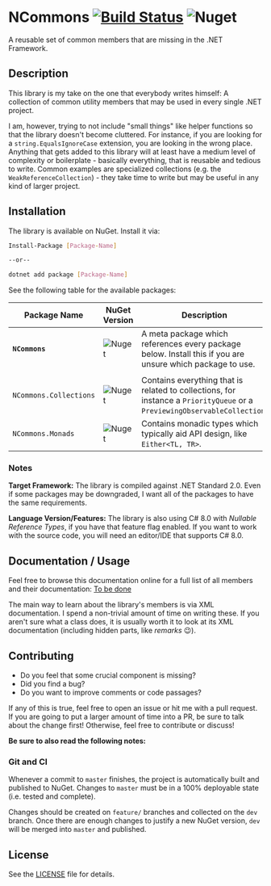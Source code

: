 # NCommons [![Build Status](https://dev.azure.com/ManuelRoemer/NCommons/_apis/build/status/NCommons%20(NuGet%20CI)?branchName=master)](https://dev.azure.com/ManuelRoemer/NCommons/_build/latest?definitionId=3&branchName=master) ![Nuget](https://img.shields.io/nuget/v/NCommons.svg)

A reusable set of common members that are missing in the .NET Framework.


## Description

This library is my take on the one that everybody writes himself: 
A collection of common utility members that may be used in every single .NET project.

I am, however, trying to not include "small things" like helper functions so that the library
doesn't become cluttered.
For instance, if you are looking for a `string.EqualsIgnoreCase` extension, you are looking in the
wrong place.
Anything that gets added to this library will at least have a medium level of complexity or 
boilerplate - basically everything, that is reusable and tedious to write.
Common examples are specialized collections (e.g. the `WeakReferenceCollection`) - they take time to
write but may be useful in any kind of larger project.


## Installation

The library is available on NuGet. Install it via:

```sh
Install-Package [Package-Name]

--or--

dotnet add package [Package-Name]
```

See the following table for the available packages:

| Package Name           | NuGet Version | Description |
| ---------------------- | --- |------------ |
| **`NCommons`**         | ![Nuget](https://img.shields.io/nuget/v/NCommons.svg) | A meta package which references every package below. Install this if you are unsure which package to use. |
|                        | | |
| `NCommons.Collections` | ![Nuget](https://img.shields.io/nuget/v/NCommons.Collections.svg) | Contains everything that is related to collections, for instance a `PriorityQueue` or a `PreviewingObservableCollection`. |
| `NCommons.Monads`      | ![Nuget](https://img.shields.io/nuget/v/NCommons.Monads.svg) | Contains monadic types which typically aid API design, like `Either<TL, TR>`. |


### Notes

**Target Framework:**
The library is compiled against .NET Standard 2.0. Even if some packages may be downgraded, I want all of the packages to have the same requirements.

**Language Version/Features:**
The library is also using C# 8.0 with *Nullable Reference Types*, if you have that feature flag
enabled.
If you want to work with the source code, you will need an editor/IDE that supports C# 8.0.


## Documentation / Usage

Feel free to browse this documentation online for a full list of all members and their documentation:
[To be done](./README)

The main way to learn about the library's members is via XML documentation.
I spend a non-trivial amount of time on writing these. If you aren't sure what a class does, it is
usually worth it to look at its XML documentation (including hidden parts, like *remarks* :wink:).


## Contributing

* Do you feel that some crucial component is missing?
* Did you find a bug?
* Do you want to improve comments or code passages?

If any of this is true, feel free to open an issue or hit me with a pull request.
If you are going to put a larger amount of time into a PR, be sure to talk about the change first!
Otherwise, feel free to contribute or discuss!

**Be sure to also read the following notes:**


### Git and CI

Whenever a commit to `master` finishes, the project is automatically built and published to NuGet.
Changes to `master` must be in a 100% deployable state (i.e. tested and complete).

Changes should be created on `feature/` branches and collected on the `dev` branch.
Once there are enough changes to justify a new NuGet version, `dev` will be merged into `master`
and published.


## License

See the [LICENSE](./LICENSE) file for details.
